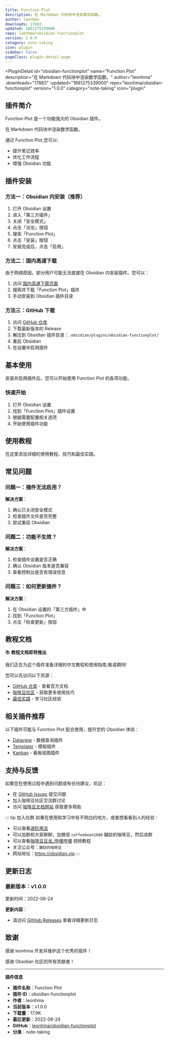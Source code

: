 ```yaml
---
title: Function Plot
description: 在 Markdown 代码块中渲染数学函数。
author: leonhma
downloads: 17883
updated: 1661275339000
repo: leonhma/obsidian-functionplot
version: 1.0.0
category: note-taking
icon: plugin
sidebar: false
pageClass: plugin-detail-page
---
```


<PluginDetail
  id="obsidian-functionplot"
  name="Function Plot"
  description="在 Markdown 代码块中渲染数学函数。"
  author="leonhma"
  :downloads="17883"
  :updated="1661275339000"
  repo="leonhma/obsidian-functionplot"
  version="1.0.0"
  category="note-taking"
  icon="plugin"
>

<!-- AUTO_GENERATED_START -->
## 插件简介

Function Plot 是一个功能强大的 Obsidian 插件。

在 Markdown 代码块中渲染数学函数。

通过 Function Plot,您可以:

- 提升笔记效率
- 优化工作流程
- 增强 Obsidian 功能

<!-- AUTO_GENERATED_END -->

<!-- AUTO_GENERATED_START -->
## 插件安装

### 方法一：Obsidian 内安装（推荐）

1. 打开 Obsidian 设置
2. 进入「第三方插件」
3. 关闭「安全模式」
4. 点击「浏览」按钮
5. 搜索「Function Plot」
6. 点击「安装」按钮
7. 安装完成后，点击「启用」

### 方法二：国内高速下载

由于网络原因，部分用户可能无法直接在 Obsidian 内安装插件。您可以：

1. 访问 [国内高速下载页面](/zh/documentation/obsidian-plugins-download.html)
2. 搜索并下载「Function Plot」插件
3. 手动安装到 Obsidian 插件目录

### 方法三：GitHub 下载

1. 访问 [GitHub 仓库](https://github.com/leonhma/obsidian-functionplot)
2. 下载最新版本的 Release
3. 解压到 Obsidian 插件目录：`.obsidian/plugins/obsidian-functionplot/`
4. 重启 Obsidian
5. 在设置中启用插件

## 基本使用

安装并启用插件后，您可以开始使用 Function Plot 的各项功能。

### 快速开始

1. 打开 Obsidian 设置
2. 找到「Function Plot」插件设置
3. 根据需要配置相关选项
4. 开始使用插件功能

<!-- AUTO_GENERATED_END -->

<!-- CUSTOM_CONTENT_START:tutorial -->
## 使用教程

在这里添加详细的使用教程、技巧和最佳实践。

<!-- CUSTOM_CONTENT_END:tutorial -->

<!-- SHARED_CONTENT_START -->
## 常见问题

### 问题一：插件无法启用？

**解决方案**：
1. 确认已关闭安全模式
2. 检查插件文件是否完整
3. 尝试重启 Obsidian

### 问题二：功能不生效？

**解决方案**：
1. 检查插件设置是否正确
2. 确认 Obsidian 版本是否兼容
3. 查看控制台是否有错误信息

### 问题三：如何更新插件？

**解决方案**：
1. 在 Obsidian 设置的「第三方插件」中
2. 找到「Function Plot」
3. 点击「检查更新」按钮

## 教程文档

📚 **教程文档即将推出**

我们正在为这个插件准备详细的中文教程和使用指南,敬请期待!

您可以先访问以下资源：
- [GitHub 仓库](https://github.com/leonhma/obsidian-functionplot) - 查看官方文档
- [咖啡豆社区](/zh/bases/) - 获取更多使用技巧
- [最佳实践](/zh/best-practices/) - 学习社区经验

## 相关插件推荐

以下插件可能与 Function Plot 配合使用，提升您的 Obsidian 体验：

- [Dataview](/zh/plugins/dataview.html) - 数据查询插件
- [Templater](/zh/plugins/templater-obsidian.html) - 模板插件
- [Kanban](/zh/plugins/obsidian-kanban.html) - 看板视图插件

## 支持与反馈

如果您在使用过程中遇到问题或有任何建议，欢迎：

- 在 [GitHub Issues](https://github.com/leonhma/obsidian-functionplot/issues) 提交问题
- 加入咖啡豆社区交流群讨论
- 访问 [咖啡豆文档网站](https://obsidian.vip) 获取更多帮助

::: tip 加入社群
如果在使用和学习中有不明白的地方，或者想看看别人的经验：
- 可以查看[进阶用法](/zh/advanced)
- 可以加群和大家聊聊，加微信 `coffeebean1688` 蹦跶的咖啡豆，然后进群
- 可以查看[咖啡豆豆龙_哔哩哔哩](https://space.bilibili.com/618777356) 视频教程
- 关注公众号：`蹦跶的咖啡豆`
- 网站地址：https://obsidian.vip
:::
<!-- SHARED_CONTENT_END -->

<!-- AUTO_GENERATED_START -->
## 更新日志

### 最新版本：v1.0.0

更新时间：2022-08-24

**更新内容**：
- 请访问 [GitHub Releases](https://github.com/leonhma/obsidian-functionplot/releases) 查看详细更新日志

## 致谢

感谢 leonhma 开发并维护这个优秀的插件！

感谢 Obsidian 社区的所有贡献者！

---

**插件信息**
- **插件名称**：Function Plot
- **插件 ID**：obsidian-functionplot
- **作者**：leonhma
- **当前版本**：v1.0.0
- **下载量**：17.9K
- **最后更新**：2022-08-24
- **GitHub**：[leonhma/obsidian-functionplot](https://github.com/leonhma/obsidian-functionplot)
- **分类**：note-taking
<!-- AUTO_GENERATED_END -->

</PluginDetail>

